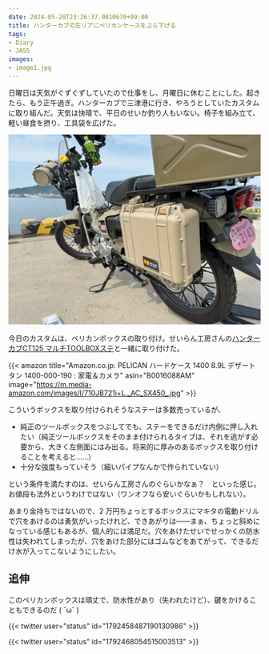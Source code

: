 ```yaml
---
date: 2024-05-20T23:26:37.9810670+09:00
title: ハンターカブの左リアにペリカンケースをぶら下げる
tags:
- Diary
- JA55
images:
- image1.jpg
---
```


日曜日は天気がぐずぐずしていたので仕事をし、月曜日に休むことにした。起きたら、もう正午過ぎ。ハンターカブで三津港に行き、やろうとしていたカスタムに取り組んだ。天気は快晴で、平日のせいか釣り人もいない。椅子を組み立て、軽い昼食を摂り、工具袋を広げた。

![](image1.jpg)

今日のカスタムは、ペリカンボックスの取り付け。せいらん工房さんの[ハンターカブCT125 マルチTOOLBOXステ](https://seirankobo.com/items/64ac2d35ab0a1200312bc4ef)と一緒に取り付けた。

{{< amazon title="Amazon.co.jp: PELICAN ハードケース 1400 8.9L デザートタン 1400-000-190 : 家電＆カメラ" asin="B0016088AM" image="https://m.media-amazon.com/images/I/710JB721i+L._AC_SX450_.jpg" >}}

こういうボックスを取り付けられそうなステーは多数売っているが、

- 純正のツールボックスをつぶしてでも、ステーをできるだけ内側に押し入れたい（純正ツールボックスをそのまま付けられるタイプは、それを逃がす必要から、大きく左側面にはみ出る。将来的に厚みのあるボックスを取り付けることを考えると……）
- 十分な強度もっていそう（細いパイプなんかで作られていない）

という条件を満たすのは、せいらん工房さんのぐらいかなぁ？　といった感じ。お値段も法外というわけではない（ワンオフなら安いぐらいかもしれない）。

あまり金持ちではないので、2 万円ちょっとするボックスにマキタの電動ドリルで穴をあけるのは勇気がいったけれど、できあがりは――まぁ、ちょっと斜めになっている感じもあるが、個人的には満足だ。穴をあけたせいでせっかくの防水性は失われてしまったが、穴をあけた部分にはゴムなどをあてがって、できるだけ水が入ってこないようにしたい。

## 追伸

このペリカンボックスは頑丈で、防水性があり（失われたけど）、鍵をかけることもできるのだ ( ˘ω˘ )

{{< twitter user="status" id="1792458487190130986" >}}

{{< twitter user="status" id="1792468054515003513" >}}